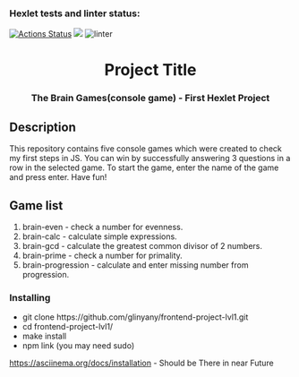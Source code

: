 ### Hexlet tests and linter status:
[![Actions Status](https://github.com/glinyany/frontend-project-lvl1/workflows/hexlet-check/badge.svg)](https://github.com/glinyany/frontend-project-lvl1/actions)
<a href="https://codeclimate.com/github/glinyany/frontend-project-lvl1/maintainability"><img src="https://api.codeclimate.com/v1/badges/3e8b48074ba61eb434f5/maintainability" /></a>
![linter](https://github.com/glinyany/frontend-project-lvl1/actions/workflows/nodejs.yml/badge.svg)

<h1 align="center">Project Title</h1>
<h3 align="center">The Brain Games(console game) - First Hexlet Project</h3>
<h2>Description</h2>
<p>This repository contains five console games which were created to check my first steps in JS. You can win by successfully answering 3 questions in a row in the selected game. To start the game, enter the name of the game and press enter. Have fun!</p> 

<h2>Game list</h2>
<ol>
    <li>brain-even - check a number for evenness.</li>
    <li>brain-calc - calculate simple expressions.</li>
    <li>brain-gcd - calculate the greatest common divisor of 2 numbers. </li>
    <li>brain-prime - check a number for primality.</li>
    <li>brain-progression - calculate and enter missing number from progression.</li>
</ol>
<h3>Installing</h2>
<ul>
    <li>git clone https://github.com/glinyany/frontend-project-lvl1.git</li>
    <li>cd frontend-project-lvl1/</li>
    <li>make install</li>
    <li>npm link (you may need sudo)</li>
</ul>


https://asciinema.org/docs/installation - Should be There in near Future
